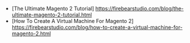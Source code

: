 * [The Ultimate Magento 2 Tutorial] https://firebearstudio.com/blog/the-ultimate-magento-2-tutorial.html
* [How To Create A Virtual Machine For Magento 2] https://firebearstudio.com/blog/how-to-create-a-virtual-machine-for-magento-2.html
